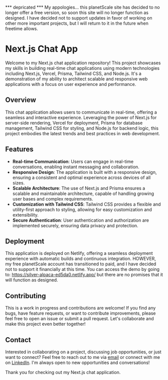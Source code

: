 *** depricated ***
My appologies... this planetScale site has decided to no longer offer a free version, so soon this site will no longer function as designed. I have decided not to support updates in favor of working on other more important projects, but I will return to it in the future when freetime allows. 

# Next.js Chat App

Welcome to my Next.js chat application repository! This project showcases my skills in building real-time chat applications using modern technologies including Next.js, Vercel, Prisma, Tailwind CSS, and Node.js. It's a demonstration of my ability to architect scalable and responsive web applications with a focus on user experience and performance.

## Overview

This chat application allows users to communicate in real-time, offering a seamless and interactive experience. Leveraging the power of Next.js for server-side rendering, Vercel for deployment, Prisma for database management, Tailwind CSS for styling, and Node.js for backend logic, this project embodies the latest trends and best practices in web development.

## Features

- **Real-time Communication**: Users can engage in real-time conversations, enabling instant messaging and collaboration.
- **Responsive Design**: The application is built with a responsive design, ensuring a consistent and optimal experience across devices of all sizes.
- **Scalable Architecture**: The use of Next.js and Prisma ensures a scalable and maintainable architecture, capable of handling growing user bases and complex requirements.
- **Customization with Tailwind CSS**: Tailwind CSS provides a flexible and utility-first approach to styling, allowing for easy customization and extensibility.
- **Secure Authentication**: User authentication and authorization are implemented securely, ensuring data privacy and protection.

## Deployment

This application is deployed on Netlify, offering a seamless deployment experience with automatic builds and continuous integration. HOWEVER, my free planetScale account has transitioned to paid, and I have decided not to support it financially at this time. You can access the demo by going to: https://silver-alpaca-ed5da0.netlify.app/ but there are no promises that it will function as designed. 

## Contributing

This is a work in progress and contributions are welcome! If you find any bugs, have feature requests, or want to contribute improvements, please feel free to open an issue or submit a pull request. Let's collaborate and make this project even better together!

## Contact

Interested in collaborating on a project, discussing job opportunities, or just want to connect? Feel free to reach out to me via [email](mailto:abbettdylan@gmail.com) or connect with me on [LinkedIn](https://www.linkedin.com/in/dylanabbett/). I'm always open to new opportunities and conversations!


Thank you for checking out my Next.js chat application.
